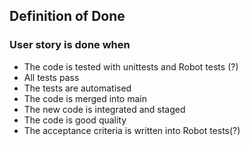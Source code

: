 ## Definition of Done

### User story is done when

- The code is tested with unittests and Robot tests (?)
- All tests pass
- The tests are automatised
- The code is merged into main
- The new code is integrated and staged 
- The code is good quality
- The acceptance criteria is written into Robot tests(?)